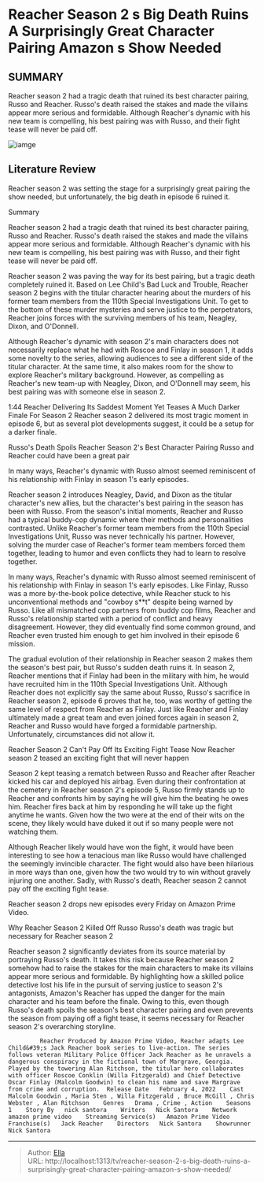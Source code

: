 # Reacher Season 2 s Big Death Ruins A Surprisingly Great Character Pairing Amazon s Show Needed


## SUMMARY 



  Reacher season 2 had a tragic death that ruined its best character pairing, Russo and Reacher.   Russo&#39;s death raised the stakes and made the villains appear more serious and formidable.   Although Reacher&#39;s dynamic with his new team is compelling, his best pairing was with Russo, and their fight tease will never be paid off.  

![iamge](https://static1.srcdn.com/wordpress/wp-content/uploads/2024/01/reacher-season-2-russo-death-pairing-ruin-2.jpg)

## Literature Review
Reacher season 2 was setting the stage for a surprisingly great pairing the show needed, but unfortunately, the big death in episode 6 ruined it.





Summary

  Reacher season 2 had a tragic death that ruined its best character pairing, Russo and Reacher.   Russo&#39;s death raised the stakes and made the villains appear more serious and formidable.   Although Reacher&#39;s dynamic with his new team is compelling, his best pairing was with Russo, and their fight tease will never be paid off.  







Reacher season 2 was paving the way for its best pairing, but a tragic death completely ruined it. Based on Lee Child&#39;s Bad Luck and Trouble, Reacher season 2 begins with the titular character hearing about the murders of his former team members from the 110th Special Investigations Unit. To get to the bottom of these murder mysteries and serve justice to the perpetrators, Reacher joins forces with the surviving members of his team, Neagley, Dixon, and O&#39;Donnell.

Although Reacher&#39;s dynamic with season 2&#39;s main characters does not necessarily replace what he had with Roscoe and Finlay in season 1, it adds some novelty to the series, allowing audiences to see a different side of the titular character. At the same time, it also makes room for the show to explore Reacher&#39;s military background. However, as compelling as Reacher&#39;s new team-up with Neagley, Dixon, and O&#39;Donnell may seem, his best pairing was with someone else in season 2.

  1:44                       Reacher Delivering Its Saddest Moment Yet Teases A Much Darker Finale For Season 2   Reacher season 2 delivered its most tragic moment in episode 6, but as several plot developments suggest, it could be a setup for a darker finale.    





 Russo&#39;s Death Spoils Reacher Season 2&#39;s Best Character Pairing 
Russo and Reacher could have been a great pair
         



In many ways, Reacher&#39;s dynamic with Russo almost seemed reminiscent of his relationship with Finlay in season 1&#39;s early episodes.




Reacher season 2 introduces Neagley, David, and Dixon as the titular character&#39;s new allies, but the character&#39;s best pairing in the season has been with Russo. From the season&#39;s initial moments, Reacher and Russo had a typical buddy-cop dynamic where their methods and personalities contrasted. Unlike Reacher&#39;s former team members from the 110th Special Investigations Unit, Russo was never technically his partner. However, solving the murder case of Reacher&#39;s former team members forced them together, leading to humor and even conflicts they had to learn to resolve together.




In many ways, Reacher&#39;s dynamic with Russo almost seemed reminiscent of his relationship with Finlay in season 1&#39;s early episodes. Like Finlay, Russo was a more by-the-book police detective, while Reacher stuck to his unconventional methods and &#34;cowboy s**t&#34; despite being warned by Russo. Like all mismatched cop partners from buddy cop films, Reacher and Russo&#39;s relationship started with a period of conflict and heavy disagreement. However, they did eventually find some common ground, and Reacher even trusted him enough to get him involved in their episode 6 mission.

The gradual evolution of their relationship in Reacher season 2 makes them the season&#39;s best pair, but Russo&#39;s sudden death ruins it. In season 2, Reacher mentions that if Finlay had been in the military with him, he would have recruited him in the 110th Special Investigations Unit. Although Reacher does not explicitly say the same about Russo, Russo&#39;s sacrifice in Reacher season 2, episode 6 proves that he, too, was worthy of getting the same level of respect from Reacher as Finlay. Just like Reacher and Finlay ultimately made a great team and even joined forces again in season 2, Reacher and Russo would have forged a formidable partnership. Unfortunately, circumstances did not allow it.






 Reacher Season 2 Can&#39;t Pay Off Its Exciting Fight Tease Now 
Reacher season 2 teased an exciting fight that will never happen
          

Season 2 kept teasing a rematch between Russo and Reacher after Reacher kicked his car and deployed his airbag. Even during their confrontation at the cemetery in Reacher season 2&#39;s episode 5, Russo firmly stands up to Reacher and confronts him by saying he will give him the beating he owes him. Reacher fires back at him by responding he will take up the fight anytime he wants. Given how the two were at the end of their wits on the scene, they likely would have duked it out if so many people were not watching them.

Although Reacher likely would have won the fight, it would have been interesting to see how a tenacious man like Russo would have challenged the seemingly invincible character. The fight would also have been hilarious in more ways than one, given how the two would try to win without gravely injuring one another. Sadly, with Russo&#39;s death, Reacher season 2 cannot pay off the exciting fight tease.






Reacher season 2 drops new episodes every Friday on Amazon Prime Video.






 Why Reacher Season 2 Killed Off Russo 
Russo&#39;s death was tragic but necessary for Reacher season 2
         

Reacher season 2 significantly deviates from its source material by portraying Russo&#39;s death. It takes this risk because Reacher season 2 somehow had to raise the stakes for the main characters to make its villains appear more serious and formidable. By highlighting how a skilled police detective lost his life in the pursuit of serving justice to season 2&#39;s antagonists, Amazon&#39;s Reacher has upped the danger for the main character and his team before the finale. Owing to this, even though Russo&#39;s death spoils the season&#39;s best character pairing and even prevents the season from paying off a fight tease, it seems necessary for Reacher season 2&#39;s overarching storyline.




             Reacher Produced by Amazon Prime Video, Reacher adapts Lee Child&#39;s Jack Reacher book series to live-action. The series follows veteran Military Police Officer Jack Reacher as he unravels a dangerous conspiracy in the fictional town of Margrave, Georgia. Played by the towering Alan Ritchson, the titular hero collaborates with officer Roscoe Conklin (Willa Fitzgerald) and Chief Detective Oscar Finlay (Malcolm Goodwin) to clean his name and save Margrave from crime and corruption.  Release Date   February 4, 2022    Cast   Malcolm Goodwin , Maria Sten , Willa Fitzgerald , Bruce McGill , Chris Webster , Alan Ritchson    Genres   Drama , Crime , Action    Seasons   1    Story By   nick santora    Writers   Nick Santora    Network   amazon prime video    Streaming Service(s)   Amazon Prime Video    Franchise(s)   Jack Reacher    Directors   Nick Santora    Showrunner   Nick Santora       


---

> Author: [Ella](https://instagram.hk.cn/)  
> URL: http://localhost:1313/tv/reacher-season-2-s-big-death-ruins-a-surprisingly-great-character-pairing-amazon-s-show-needed/  

